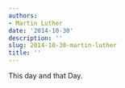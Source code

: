 ```yaml
---
authors:
- Martin Luther
date: '2014-10-30'
description: ''
slug: 2014-10-30-martin-luther
title: ''
---
```

This day and that Day.



